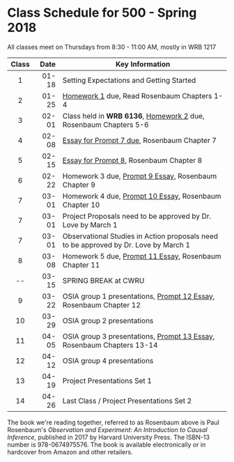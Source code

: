 # Class Schedule for 500 - Spring 2018

All classes meet on Thursdays from 8:30 - 11:00 AM, mostly in WRB 1217

Class | Date | Key Information
:---: | -----------: | ----------------------------------------------------------------------------------------------
1 | 01-18 | Setting Expectations and Getting Started
2 | 01-25 | [Homework 1](https://github.com/THOMASELOVE/500-2018/tree/master/assignments/homework1) due, Read Rosenbaum Chapters 1-4
3 | 02-01 | Class held in **WRB 6136**, [Homework 2](https://github.com/THOMASELOVE/500-2018/tree/master/assignments/homework2) due, Rosenbaum Chapters 5-6
4 | 02-08 | [Essay for Prompt 7 due](https://github.com/THOMASELOVE/500-2018/blob/master/assignments/essayprompts.md#prompt-for-chapter-7-elaborate-theories-due-before-class-4), Rosenbaum Chapter 7
5 | 02-15 | [Essay for Prompt 8](https://github.com/THOMASELOVE/500-2018/blob/master/assignments/essayprompts.md#prompt-for-chapter-8-quasi-experimental-devices-due-before-class-5), Rosenbaum Chapter 8
6 | 02-22 | Homework 3 due, [Prompt 9 Essay](https://github.com/THOMASELOVE/500-2018/blob/master/assignments/essayprompts.md#prompt-for-chapter-9-sensitivity-to-bias-due-before-class-6), Rosenbaum Chapter 9
7 | 03-01 | Homework 4 due, [Prompt 10 Essay](https://github.com/THOMASELOVE/500-2018/blob/master/assignments/essayprompts.md#prompt-for-chapter-10-design-sensitivity-due-before-class-7), Rosenbaum Chapter 10
7 | 03-01 | Project Proposals need to be approved by Dr. Love by March 1
7 | 03-01 | Observational Studies in Action proposals need to be approved by Dr. Love by March 1
8 | 03-08 | Homework 5 due, [Prompt 11 Essay](https://github.com/THOMASELOVE/500-2018/blob/master/assignments/essayprompts.md#prompt-for-chapter-11-matching-techniques-due-before-class-8), Rosenbaum Chapter 11
-- | 03-15 | SPRING BREAK at CWRU
9 | 03-22 | OSIA group 1 presentations, [Prompt 12 Essay](https://github.com/THOMASELOVE/500-2018/blob/master/assignments/essayprompts.md#prompt-for-chapter-12-biases-from-general-dispositions-due-before-class-9), Rosenbaum Chapter 12
10 | 03-29 | OSIA group 2 presentations
11 | 04-05 | OSIA group 3 presentations, [Prompt 13 Essay](https://github.com/THOMASELOVE/500-2018/blob/master/assignments/essayprompts.md#prompt-for-chapter-13-instruments-due-before-class-11), Rosenbaum Chapters 13-14
12 | 04-12 | OSIA group 4 presentations
13 | 04-19 | Project Presentations Set 1
14 | 04-26 | Last Class / Project Presentations Set 2

The book we're reading together, referred to as Rosenbaum above is Paul Rosenbaum's *Observation and Experiment: An Introduction to Causal Inference*, published in 2017 by Harvard University Press. The ISBN-13 number is 978-0674975576. The book is available electronically or in hardcover from Amazon and other retailers.
